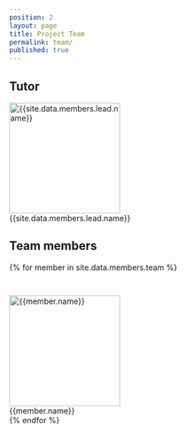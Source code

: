 ```yaml
---
position: 2
layout: page
title: Project Team
permalink: team/
published: true
---
```

## Tutor
<div class="row">
	<div class="col-md-4 col-md-offset-4">
		<div class="col-xs-12 text-center">
			<img class="img-responsive" src="{{site.data.members.lead.photo}}" alt="{{site.data.members.lead.name}}" height="200" width="200"/>
		</div>
		<div class="col-xs-12 text-center">
			{{site.data.members.lead.name}}
		</div>
		<div class="col-xs-2 col-xs-offset-3">
			<a href="{{site.data.members.lead.twitter || '#'}}" target="_new"><i class="fa fa-twitter"></i></a>
		</div>
		<div class="col-xs-2">
			<a href="{{site.data.members.lead.github || '#'}}" target="_new"><i class="fa fa-github"></i></a>
		</div>
		<div class="col-xs-2">
			<a href="{{site.data.members.lead.linkedin || '#'}}" target="_new"><i class="fa fa-linkedin"></i></a>
		</div>
	</div>
</div>

## Team members
<div class="row">
	{% for member in site.data.members.team %}
		<div class="col-md-4 col-sm-6 col-xs-12" style="margin-top: 3em">
			<div class="row">
				<div class="col-xs-12 text-center">
					<img class="img-responsive" src="{{member.photo}}" alt="{{member.name}}" height="200" width="200"/>
				</div>
				<div class="col-xs-12 text-center">
					{{member.name}}
				</div>
				<div class="col-xs-2 col-xs-offset-3">
					<a href="{{member.twitter || '#'}}" target="_new"><i class="fa fa-twitter"></i></a>
				</div>
				<div class="col-xs-2">
					<a href="{{member.github || '#'}}" target="_new"><i class="fa fa-github"></i></a>
				</div>
				<div class="col-xs-2">
					<a href="{{member.linkedin || '#'}}" target="_new"><i class="fa fa-linkedin"></i></a>
				</div>
			</div>
		</div>
	{% endfor %}
</div>
